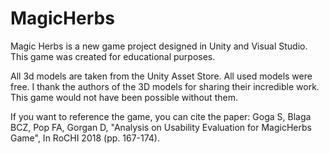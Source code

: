 # MagicHerbs
Magic Herbs is a new game project designed in Unity and Visual Studio. This game was created for educational purposes. 

All 3d models are taken from the Unity Asset Store. All used models were free. 
I thank the authors of the 3D models for sharing their incredible work. This game would not have been possible without them.


If  you want to reference the game, you can cite the paper:
Goga S, Blaga BCZ, Pop FA, Gorgan D, "Analysis on Usability Evaluation for MagicHerbs Game", In RoCHI 2018 (pp. 167-174).
